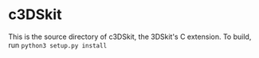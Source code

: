 # c3DSkit

This is the source directory of c3DSkit, the 3DSkit's C extension.
To build, run `python3 setup.py install`
